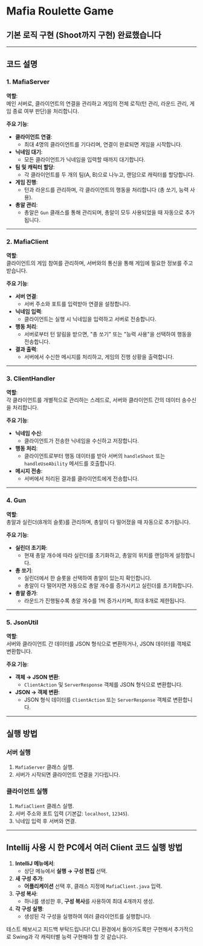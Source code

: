 # Mafia Roulette Game

## 기본 로직 구현 (Shoot까지 구현) 완료했습니다

---

## 코드 설명

### 1. MafiaServer

**역할**:  
메인 서버로, 클라이언트의 연결을 관리하고 게임의 전체 로직(턴 관리, 라운드 관리, 게임 종료 여부 판단)을 처리합니다.

**주요 기능**:
- **클라이언트 연결**:
  - 최대 4명의 클라이언트를 기다리며, 연결이 완료되면 게임을 시작합니다.
- **닉네임 대기**:
  - 모든 클라이언트가 닉네임을 입력할 때까지 대기합니다.
- **팀 및 캐릭터 할당**:
  - 각 클라이언트를 두 개의 팀(A, B)으로 나누고, 랜덤으로 캐릭터를 할당합니다.
- **게임 진행**:
  - 턴과 라운드를 관리하며, 각 클라이언트의 행동을 처리합니다 (총 쏘기, 능력 사용).
- **총알 관리**:
  - 총알은 `Gun` 클래스를 통해 관리되며, 총알이 모두 사용되었을 때 자동으로 추가됩니다.

---

### 2. MafiaClient

**역할**:  
클라이언트의 게임 참여를 관리하며, 서버와의 통신을 통해 게임에 필요한 정보를 주고받습니다.

**주요 기능**:
- **서버 연결**:
  - 서버 주소와 포트를 입력받아 연결을 설정합니다.
- **닉네임 입력**:
  - 클라이언트는 실행 시 닉네임을 입력하고 서버로 전송합니다.
- **행동 처리**:
  - 서버로부터 턴 알림을 받으면, "총 쏘기" 또는 "능력 사용"을 선택하여 행동을 전송합니다.
- **결과 출력**:
  - 서버에서 수신한 메시지를 처리하고, 게임의 진행 상황을 출력합니다.

---

### 3. ClientHandler

**역할**:  
각 클라이언트를 개별적으로 관리하는 스레드로, 서버와 클라이언트 간의 데이터 송수신을 처리합니다.

**주요 기능**:
- **닉네임 수신**:
  - 클라이언트가 전송한 닉네임을 수신하고 저장합니다.
- **행동 처리**:
  - 클라이언트로부터 행동 데이터를 받아 서버의 `handleShoot` 또는 `handleUseAbility` 메서드를 호출합니다.
- **메시지 전송**:
  - 서버에서 처리된 결과를 클라이언트에게 전송합니다.

---

### 4. Gun

**역할**:  
총알과 실린더(8개의 슬롯)를 관리하며, 총알이 다 떨어졌을 때 자동으로 추가됩니다.

**주요 기능**:
- **실린더 초기화**:
  - 현재 총알 개수에 따라 실린더를 초기화하고, 총알의 위치를 랜덤하게 설정합니다.
- **총 쏘기**:
  - 실린더에서 한 슬롯을 선택하여 총알이 있는지 확인합니다.
  - 총알이 다 떨어지면 자동으로 총알 개수를 증가시키고 실린더를 초기화합니다.
- **총알 증가**:
  - 라운드가 진행될수록 총알 개수를 1씩 증가시키며, 최대 8개로 제한됩니다.

---

### 5. JsonUtil

**역할**:  
서버와 클라이언트 간 데이터를 JSON 형식으로 변환하거나, JSON 데이터를 객체로 변환합니다.

**주요 기능**:
- **객체 → JSON 변환**:
  - `ClientAction` 및 `ServerResponse` 객체를 JSON 형식으로 변환합니다.
- **JSON → 객체 변환**:
  - JSON 형식 데이터를 `ClientAction` 또는 `ServerResponse` 객체로 변환합니다.

---

## 실행 방법

### 서버 실행
1. `MafiaServer` 클래스 실행.
2. 서버가 시작되면 클라이언트 연결을 기다립니다.

### 클라이언트 실행
1. `MafiaClient` 클래스 실행.
2. 서버 주소와 포트 입력 (기본값: `localhost`, `12345`).
3. 닉네임 입력 후 서버와 연결.

---

## Intellij 사용 시 한 PC에서 여러 Client 코드 실행 방법

1. **IntelliJ 메뉴에서**:
   - 상단 메뉴에서 **실행 → 구성 편집** 선택.
2. **새 구성 추가**:
   - **어플리케이션** 선택 후, 클래스 지정에 `MafiaClient.java` 입력.
3. **구성 복사**:
   - 하나를 생성한 후, **구성 복사**를 사용하여 최대 4개까지 생성.
4. **각 구성 실행**:
   - 생성된 각 구성을 실행하여 여러 클라이언트를 실행합니다.

테스트 해보시고 피드백 부탁드립니다! CLI 환경에서 돌아가도록만 구현해서 추가적으로 Swing과 각 캐릭터별 능력 구현해야 할 것 같습니다.

